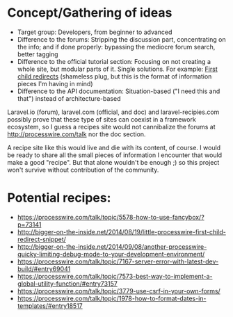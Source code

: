 # Concept/Gathering of ideas

* Target group: Developers, from beginner to advanced
* Difference to the forums: Stripping the discussion part, concentrating on the info; and if done properly: bypassing the mediocre forum search, better tagging
* Difference to the official tutorial section: Focusing on not creating a whole site, but modular parts of it. Single solutions. For example: [First child redirects](http://bigger-on-the-inside.net/2014/08/19/little-processwire-first-child-redirect-snippet/) (shameless plug, but this is the format of information pieces I'm having in mind)
* Difference to the API documentation: Situation-based ("I need this and that") instead of architecture-based
 
Laravel.io (forum), laravel.com (official, and doc) and laravel-recipies.com possibly prove that these type of sites can coexist in a framework ecosystem, so I guess a recipes site would not cannibalize the forums at http://processwire.com/talk nor the doc section.
 
A recipe site like this would live and die with its content, of course. I would be ready to share all the small pieces of information I encounter that would make a good "recipe". But that alone wouldn't be enough ;) so this project won't survive without contribution of the community.

# Potential recipes:

* https://processwire.com/talk/topic/5578-how-to-use-fancybox/?p=73141
* http://bigger-on-the-inside.net/2014/08/19/little-processwire-first-child-redirect-snippet/
* http://bigger-on-the-inside.net/2014/09/08/another-processwire-quicky-limiting-debug-mode-to-your-development-environment/
* https://processwire.com/talk/topic/7167-server-error-with-latest-dev-build/#entry69041
* https://processwire.com/talk/topic/7573-best-way-to-implement-a-global-utility-function/#entry73157
* https://processwire.com/talk/topic/3779-use-csrf-in-your-own-forms/
* https://processwire.com/talk/topic/1978-how-to-format-dates-in-templates/#entry18517
